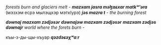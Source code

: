 _forests burn and glaciers melt_ - **_mazxam jasra məɮaɕxar matkʷʼəra_** (мэзхэм есрэ мылэщxэр мэткIурэ)
**_jəs mazra t_** - _the burning forest_


**_dəwnaj mazxam zədjəsər_**
**_dəwnajəw mazxam zədjəsər_**
**_mazxam zədjəs dəwnajr_**
_world where the forets burn_ - 

къы-з-ды-щы-хъуар
**_qəzdəɕəχʷaːr_**
